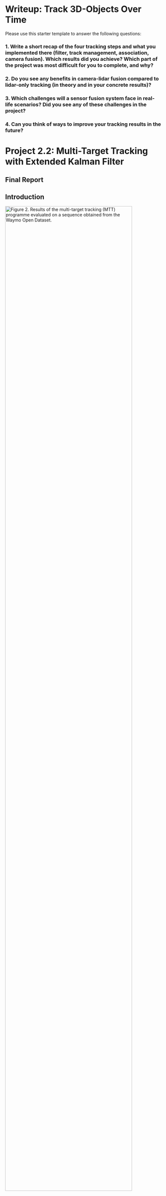 # Writeup: Track 3D-Objects Over Time

Please use this starter template to answer the following questions:

### 1. Write a short recap of the four tracking steps and what you implemented there (filter, track management, association, camera fusion). Which results did you achieve? Which part of the project was most difficult for you to complete, and why?


### 2. Do you see any benefits in camera-lidar fusion compared to lidar-only tracking (in theory and in your concrete results)? 


### 3. Which challenges will a sensor fusion system face in real-life scenarios? Did you see any of these challenges in the project?


### 4. Can you think of ways to improve your tracking results in the future?

# Project 2.2: Multi-Target Tracking with Extended Kalman Filter
## Final Report


## Introduction

<img src="Final_project_figures\Tracking_results.avi" width="90%" height="90%" alt="Figure 2. Results of the multi-target tracking (MTT) programme evaluated on a sequence obtained from the Waymo Open Dataset.">

In this project, we implemented a multi-target tracking system capable of detecting and tracking vehicles over time using the Waymo Open Dataset. The tracking pipeline used a Single / Sub-optimal Nearest Neighbor (SNN) algorithm with validation gating to improve both runtime and accuracy. The system relied on coordinate transformations between LiDAR and camera sensor frames, particularly for RGB data, which required handling a non-linear measurement model.

To evaluate the results of our multi-target tracking system, we extracted real-world 3D LiDAR detections and RGB images from the `Waymo Open Dataset`. We fused 3D LiDAR detections with camera-based 2D bounding boxes from our `3D_Object_Detection_With_LiDAR_Data` module and assessed tracking performance in real-world driving scenes. Our results demonstrated that the system can track multiple objects reliably and highlight the impact of different components in the pipeline.



## Extended Kalman Filter (EKF)

The `Extended Kalman Filter`(EKF) was used to predict and update an object's state over time based on incoming sensor measurements. It handled non-linear measurement models—such as those from RGB cameras—by linearizing them using the Jacobian of the measurement function $h(\mathbf{x})$, expanded via a multivariate `Taylor series` about the current state estimate.

We implemented the predict and update steps in `filter.py`, which were executed at every time step when a new measurement became available. This iterative process improved estimates of an object’s position and velocity.



## Multi-Target Tracking (MTT)
In order to successfully track multiple objects over time, the system includes `data association` and `track management`. In the `data association` task, incoming measurement are assigned to a new track instance. A track refers to a variable which encapsulates a state estimate and its covariances, together with a set of tracking attributes that describe the quality of the track prediction.



### Data Association

In the data association module, incoming measurements from LiDAR or camera were matched with existing tracks using the `Mahalanobis distance` — a metric that accounts for uncertainty in both the predicted track and the measurement:

 <!-- $\mathrm{z} = \left[p_{x}, p_{y} p_{z} \ldots \right]^{\top}$ and distribution $D$.  -->

$$
D^2 = (\mathbf{z} - \mathbf{h}(\mathbf{x}))^\top S^{-1} (\mathbf{z} - \mathbf{h}(\mathbf{x}))
$$

This helped improve association accuracy over simpler methods like Euclidean distance. We also applied validation gating to exclude improbable associations, enhancing robustness and efficiency.

### Track Management
The track management module was responsible for initializing, confirming, and deleting tracks. New tracks were initialized from LiDAR detections, and a scoring system based on recent detection history determined whether a track should be maintained or removed.

The track score was computed as:

$$
\text{track score} = \frac{\text{detections in last } n \text{ frames}}{n}
$$

This score reflected the consistency of a track being associated with valid detections. A high score indicated a reliable track, while a low score suggested a false positive or a vehicle that had exited the sensor’s field of view. Tracks with low confidence or high uncertainty (based on the covariance matrix $P$) were pruned.

## Sensor Fusion
For this project, we performed `mid-level sensor fusion` by associating 2D camera detections with 3D LiDAR points.  With each sensor having a defined sensor coordinate frame, we were able to translate the coordinates from the LiDAR sensor along the $x$-axis and rotate them about the $z$-axis of the ego-vehicle world frame using calibration parameters, enabling association in 2D space. LiDAR was used to initialize tracks due to its depth accuracy, while both sensors were used for updates.

## Results

We validated our tracking pipeline using both visual outputs and quantitative evaluation via Root Mean Square Error (RMSE) plots. Each step—EKF, track management, data association, and sensor fusion—was evaluated individually to track improvements in performance and runtime.

Execution time was measured using time `python loop_over_dataset.py`, although this included GUI delays from Matplotlib and video export, so actual runtime performance is likely bette

### Extended Kalman Filter
#### Challenges

Initial RMSE scores were high due to a systematic offset in LiDAR measurements—particularly along the $y$-axis—which violated the zero-mean noise assumption of the Kalman Filter.

We addressed this by tuning key parameters for sensor fusion like `delete_threshold` and `max_P`, set to `0.6` and `$3^2$` respectively in `params.py`.



#### Results
##### Single-target tracking

<img src="Final_project_figures/my_tracking_results.avi" width="90%" height="90%" alt="Figure 1. Single-target tracking evaluated on frames [150, 200] in Sequence 2 from the Waymo Open Dataset.">

$$
\begin{align}
\textrm{Figure 1. Single-target tracking evaluated on frames [150, 200] in Sequence 2 from the Waymo Open Dataset.}
\end{align}
$$

<img src="Final_project_figures\RMSE_single_target.png" width="90%" height="90%" alt="Figure 2. RMSE score of the single-target tracking results evaluated on frames [150, 200] in Sequence 2 from the Waymo Open Dataset.">

$$
\begin{align}
\textrm{Figure 2. RMSE score of the single-target tracking results evaluated on frames [150, 200] in Sequence 2 from the Waymo Open Dataset.}
\end{align}
$$

Single-target tracking was successful with consistent performance in frames [150, 200] with a field of view set to `configs_det.lim_y = [-5, 10]` using only LiDAR-based EKF prediction and update. 


### Multi-Target Tracking
#### Challenges

In dense environments, tracking became difficult when multiple objects produced nearby measurements. We adopted Mahalanobis distance for better robustness, however SNN had limitations in overlapping gating regions. As a starting point, we suggest exploring the the `Global Nearest Neighbor`(GNN) algorithm in order to find a globally-consistent collection of hypotheses such that an overall score of correct association is maximised.Additionally, the current method scales poorly, as it computes $N \times M$ associations for every frame with $N$ measurements and $M$ tracks.

#### Improvements

To reduce false positives, we introduced a track scoring system and implemented `validation gating` using the residual $\gamma$ and the covariance matrix $S$. Assuming a confidence level of $1 - \alpha$, true measurements outside the gate could still be accounted for probabilistically.
 

#### Results

##### Track management

<img src="out/report/2022-11-23-Output-3-Step-2-Single-Target-Tracking-Results-Sequence-2-Frames-65-100.gif" width="90%" height="90%" alt="Figure 3. Track management (initialisation and deletion) evaluated on frames [65, 100] in Sequence 2 from the Waymo Open Dataset.">

$$
\begin{align}
\textrm{Figure 3. Track management (initialisation and deletion) evaluated on frames [65, 100] in Sequence 2 from the Waymo Open Dataset.}
\end{align}
$$

With a LiDAR field of view set to `configs_det.lim_y = [-15, 5]`, track initialization and deletion worked reliably and `correctly initialized and deleted tracks`. Confirmed tracks were retained, and false positives were eliminated.

<img src="out/report/2022-11-23-Output-4-Step-2-Single-Target-Tracking-Performance-Evaluation-RMSE.png" width="90%" height="90%" alt="Figure 4. RMSE score of the track management (initialisation and deletion) module for a single target evaluated on frames [65, 100] in Sequence 2 from the Waymo Open Dataset.">

$$
\begin{align}
\textrm{Figure 4. RMSE score of the track management (initialisation and deletion) module for a single target evaluated on frames [65, 100] in Sequence 2 from the Waymo Open Dataset."}
\end{align}
$$

The single target is tracked successfully as indicated in the RMSE plot as a single line with a fairly consistent RMSE score recorded for the duration of the tracking session. There are no losses due to false negatives shown above.

##### Data association

<img src="out/report/2022-11-23-Output-5-Step-3-Multi-Target-Tracking-Results-Sequence-1-Frames-0-200.gif" width="90%" height="90%" alt="Figure 5. Results of the multi-target tracking (MTT) programme with data association evaluated on frames [0, 200] in Sequence 1 from the Waymo Open Dataset.">

$$
\begin{align}
\textrm{Figure 5. Results of the multi-target tracking (MTT) programme with data association evaluated on frames [0, 200] in Sequence 1 from the Waymo Open Dataset.}
\end{align}
$$

The above results indicate that our tracking implementation system successfully tracked multiple objects across the entire 200-frame sequence with LiDAR (`configs_det.lim_y = [-25, 25]`). 

While the ungated SNN approach performed reasonably well, adding validation gating led to a notable runtime improvement.


<img src="out/report/2022-11-23-Output-6-Step-3-Multi-Target-Tracking-Performance-Evaluation-RMSE.png" width="90%" height="90%" alt="Figure 6. RMSE score of the multi-target tracking (MTT) programme with data association evaluated on frames [0, 200] in Sequence 1 from the Waymo Open Dataset.">

$$
\begin{align}
\textrm{Figure 6. RMSE score of the multi-target tracking (MTT) programme with data association evaluated on frames [0, 200] in Sequence 1 from the Waymo Open Dataset.}
\end{align}
$$

RMSE trends were stable and consistent across tracks, showing clear improvements over single-target tracking results


### Sensor Fusion
#### Challenges
Challenges associated with designing of multi-modal sensor fusion algorithms while fusing measurements from two different measurement models are as follows:

Fusing 6D LiDAR measurements ( $\mathrm{z} = \left[p_{x} p_{y} p_{z} v_{x} v_{y} v_{z} \right]^{\top}$ => position and velocity in the three-dimensional vehicle frame) with 2D camera detections ( bounding box coordinate predictions in two-dimensional image space) required precise coordinate transformations and careful calibration. LiDAR provided accurate depth, while the camera lacked depth information but offered rich appearance cues. 

Transforming data between sensor frames involved aligning the LiDAR coordinate frame with the ego-vehicle’s forward $x$-axis using azimuth correction. Camera resectioning projected 3D vehicle-frame points into the image plane using a camera matrix. LiDAR points were converted into homogeneous coordinates for projection.

#### Results

##### Multi-Target Tracking with Camera-LiDAR Sensor Fusion 

<img src="out/report/2022-11-23-Output-7-Step-4-Multi-Target-Sensor-Fusion-Tracking-Results-Sequence-1-Frames-0-200.gif" width="90%" height="90%" alt="Figure 7. Results of the final multi-target tracking (MTT) programme with camera-LiDAR sensor fusion evaluated on frames [0, 200] in Sequence 1 from the Waymo Open Dataset.">

$$
\begin{align}
\textrm{Figure 7. Results of the multi-target tracking (MTT) programme with camera-LiDAR sensor fusion evaluated on frames [0, 200] in Sequence 1 from the Waymo Open Dataset.}
\end{align}
$$

The MTT system consistently tracks nearby vehicles across 200 frames. We used the full field of view of the LiDAR (`configs.lim_y = [-25, 25]`). Although false-positive (FP) tracks do appear, they are typically recycled quickly across 200 frames.

<img src="out/report/2022-11-23-Output-8-Step-4-Multi-Target-Tracking-Sensor-Fusion-Performance-Evaluation-RMSE.png" width="90%" height="90%" alt="Figure 8. RMSE score of the final multi-target tracking (MTT) programme with camera-LiDAR sensor fusion evaluated on frames [0, 200] in Sequence 1 from the Waymo Open Dataset.">

$$
\begin{align}
\textrm{Figure 8. RMSE score of the final multi-target tracking (MTT) programme with camera-LiDAR sensor fusion evaluated on frames [0, 200] in Sequence 1 from the Waymo Open Dataset.}
\end{align}
$$

Above are the RMSE scores for the multi-track setting in Sequence 1 over the 200 frames. 

In our first test (without validation gating), fusion led to a `9.08%` increase in `RMSE` over LiDAR-only tracking. Adding gating improved performance slightly, with a final RMSE of `0.1566`, only `2.17% worse` than the LiDAR-only setup.

Execution time increased from `7m22s (with gating)` to `8m01s (without gating)`—although timing was affected by `plt.pause()` calls, relative differences were consistent.

Comparing the videos from LiDAR-only and fused tracking, both appear to handle nearby vehicle tracks similarly well. Both examples seem to quickly identify and stabilise the nearest vehicle tracks, and both seem to quickly recycle ghost tracks, suggesting that sensor fusion did not provide a clearly visible benefit over one sensor tracking


### In Conclusion


Based on our results, the EKF-based tracking system successfully handled multiple targets over time and effectively managed false positive measurements. 

However, we did not observe significant improvements in tracking accuracy or track management with the addition of camera-LiDAR sensor fusion. Instead, fusion introduced additional runtime overhead without delivering clear benefits in the tested scenarios.

Our evaluation was limited to three sequences from the Waymo Open Dataset, all recorded in daylight under normal traffic conditions with minimal occlusion. Therefore, we cannot generalize our conclusions to more challenging environments such as nighttime, fog, or heavy rain.

Whether camera data can complement LiDAR weaknesses in such scenarios—e.g., false positive returns from road dividers or traffic barriers—remains an open research question.

Given that this project was limited to `mid-level sensor fusion` of camera detections and LiDAR measurements, in future work I would like to explore low-level fusion of raw sensor data via deep learning along with Multi-angle fusion, using additional LiDAR and camera views. In addition to that, I would like to try more accurate motion models like the Kinematic Bicycle Model.


## Closing Remarks

### Alternatives

- Apply `3D reconstruction` using photogrammetry (e.g., Structure from Motion) to estimate depth from monocular camera input and ego-motion.
- Implement a more robust data association algorithm such as `Probabilistic Data Association` (PDA) or `Joint Probabilistic Data Association` (JPDA) filtering.

### Extension of Task

- Tune `max_P` (maximum measurement covariance) to improve deletion of uncertain tracks.
- Replace the constant velocity model with a nonlinear motion model such as the Kinematic Bicycle Model, which considers steering angle $\phi$.
- Improve object dimension estimates (width, length, height) rather than relying solely on unfiltered LiDAR detections in the EKF.


## Future Work

- ⬜️ Fine-tune tracking hyperparameters (e.g., initial state covariance $\sigma$) to reduce RMSE.
- ⬜️ Explore more robust data association methods, such as GNN or PDA filters.
- ⬜️ Compare sensor fusion results against 2D–3D ground truth correspondences in the Waymo Open Dataset.
- ⬜️ Use tracking output for downstream tasks like path planning and motion prediction.

* [2] Konstantinova, P. et al. A Study of a Target Tracking Algorithm Using Global Nearest Neighbor Approach. CompSysTech '03: Proceedings of the 4th International Conference on Computer Systems and Technologies. Association of Computing Machinery. pp.290-295. 2003. [doi:10.1145/973620.973668](https://doi.org/10.1145/973620.973668).

Helpful resources:
* [`2022-11-11-Course-2-Sensor-Fusion-Exercises-Part-2.ipynb` by J. L. Moran | GitHub](https://github.com/jonathanloganmoran/ND0013-Self-Driving-Car-Engineer/blob/main/2-Sensor-Fusion/Exercises/2022-11-11-Course-2-Sensor-Fusion-Exercises-Part-2.ipynb);
* [`2022-11-17-Course-2-Sensor-Fusion-Exercises-Part-3.ipynb` by J. L. Moran | GitHub](https://github.com/jonathanloganmoran/ND0013-Self-Driving-Car-Engineer/blob/main/2-Sensor-Fusion/Exercises/2022-11-17-Course-2-Sensor-Fusion-Exercises-Part-3.ipynb);
* [`07-Kalman-Filter-Math.ipynb` by R. Labbe | GitHub](https://github.com/rlabbe/Kalman-and-Bayesian-Filters-in-Python/blob/master/07-Kalman-Filter-Math.ipynb);
* [Introduction to Data Association by B. Collins | Lecture Slides](https://www.cse.psu.edu/~rtc12/CSE598C/datassocPart1.pdf).